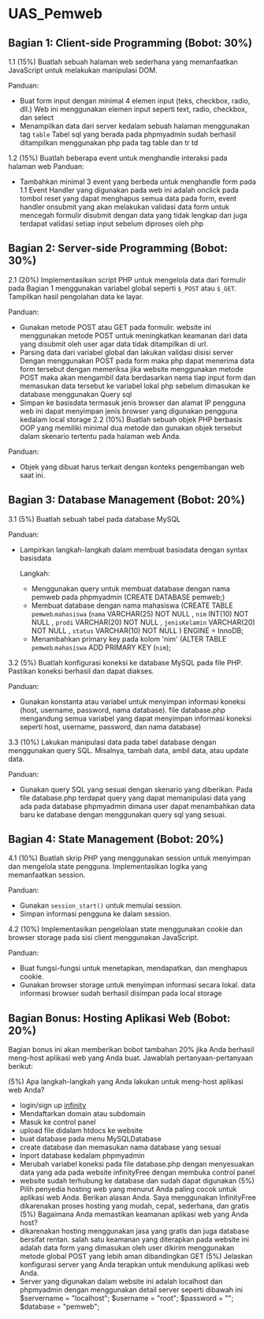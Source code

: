 # UAS_Pemweb

Bagian 1: Client-side Programming (Bobot: 30%)
---------------------------------------------
1.1 (15%) Buatlah sebuah halaman web sederhana yang memanfaatkan JavaScript untuk melakukan manipulasi DOM.

Panduan:
- Buat form input dengan minimal 4 elemen input (teks, checkbox, radio, dll.)
  Web ini menggunakan elemen input seperti text, radio, checkbox, dan select
- Menampilkan data dari server kedalam sebuah halaman menggunakan tag `table`
  Tabel sql yang berada pada phpmyadmin sudah berhasil ditampilkan menggunakan php pada tag table dan tr td
  
1.2 (15%) Buatlah beberapa event untuk menghandle interaksi pada halaman web
Panduan:
- Tambahkan minimal 3 event yang berbeda untuk menghandle form pada 1.1
Event Handler yang digunakan pada web ini adalah onclick pada tombol reset yang dapat menghapus semua data pada form, event handler onsubmit yang akan melakukan validasi data form untuk mencegah formulir disubmit dengan data yang tidak lengkap dan juga terdapat validasi setiap input sebelum diproses oleh php

  
Bagian 2: Server-side Programming (Bobot: 30%)
-----------------------------------------------
2.1 (20%) Implementasikan script PHP untuk mengelola data dari formulir pada Bagian 1 menggunakan variabel global seperti `$_POST` atau `$_GET`. Tampilkan hasil pengolahan data ke layar.

Panduan:
- Gunakan metode POST atau GET pada formulir.
  website ini menggunakan metode POST untuk meningkatkan keamanan dari data yang disubmit oleh user agar data tidak ditampilkan di url.
- Parsing data dari variabel global dan lakukan validasi disisi server
  Dengan menggunakan POST pada form maka php dapat menerima data form tersebut dengan memeriksa jika website menggunakan metode POST maka akan mengambil data berdasarkan nama tiap input form dan memasukan data tersebut ke variabel lokal php sebelum dimasukan ke database menggunakan Query sql
- Simpan ke basisdata termasuk jenis browser dan alamat IP pengguna
  web ini dapat menyimpan jenis browser yang digunakan pengguna kedalam local storage
2.2 (10%) Buatlah sebuah objek PHP berbasis OOP yang memiliki minimal dua metode dan gunakan objek tersebut dalam skenario tertentu pada halaman web Anda.

Panduan:
- Objek yang dibuat harus terkait dengan konteks pengembangan web saat ini.

Bagian 3: Database Management (Bobot: 20%)
---------------------------------------------
3.1 (5%) Buatlah sebuah tabel pada database MySQL


Panduan:
- Lampirkan langkah-langkah dalam membuat basisdata dengan syntax basisdata

  Langkah:
  - Menggunakan query untuk membuat database dengan nama pemweb pada phpmyadmin (CREATE DATABASE pemweb;)
  - Membuat database dengan nama mahasiswa (CREATE TABLE `pemweb`.`mahasiswa` (`nama` VARCHAR(25) NOT NULL , `nim` INT(10) NOT NULL , `prodi` VARCHAR(20) NOT NULL , `jenisKelamin` VARCHAR(20) NOT NULL , `status` VARCHAR(10) NOT NULL ) ENGINE = InnoDB;
  - Menambahkan primary key pada kolom 'nim' (ALTER TABLE `pemweb`.`mahasiswa` ADD PRIMARY KEY (`nim`);

3.2 (5%) Buatlah konfigurasi koneksi ke database MySQL pada file PHP. Pastikan koneksi berhasil dan dapat diakses.

Panduan:
- Gunakan konstanta atau variabel untuk menyimpan informasi koneksi (host, username, password, nama database).
  file database.php mengandung semua variabel yang dapat menyimpan informasi koneksi seperti host, username, password, dan nama database)

3.3 (10%) Lakukan manipulasi data pada tabel database dengan menggunakan query SQL. Misalnya, tambah data, ambil data, atau update data.

Panduan:
- Gunakan query SQL yang sesuai dengan skenario yang diberikan.
  Pada file database.php terdapat query yang dapat memanipulasi data yang ada pada database phpmyadmin dimana user dapat menambahkan data baru ke database dengan menggunakan query sql yang sesuai.

Bagian 4: State Management (Bobot: 20%)
-------------------------------------------------------------------
4.1 (10%) Buatlah skrip PHP yang menggunakan session untuk menyimpan dan mengelola state pengguna. Implementasikan logika yang memanfaatkan session.

Panduan:
- Gunakan `session_start()` untuk memulai session.
- Simpan informasi pengguna ke dalam session.

4.2 (10%) Implementasikan pengelolaan state menggunakan cookie dan browser storage pada sisi client menggunakan JavaScript.

Panduan:
- Buat fungsi-fungsi untuk menetapkan, mendapatkan, dan menghapus cookie.
- Gunakan browser storage untuk menyimpan informasi secara lokal.
  data informasi browser sudah berhasil disimpan pada local storage

Bagian Bonus: Hosting Aplikasi Web (Bobot: 20%)
--------------------------------------------------
Bagian bonus ini akan memberikan bobot tambahan 20% jika Anda berhasil meng-host aplikasi web yang Anda buat. Jawablah pertanyaan-pertanyaan berikut:

(5%) Apa langkah-langkah yang Anda lakukan untuk meng-host aplikasi web Anda?
- login/sign up [infinity](https://www.infinityfree.com/)
- Mendaftarkan domain atau subdomain
- Masuk ke control panel
- upload file didalam htdocs ke website
- buat database pada menu MySQLDatabase
- create database dan memasukan nama database yang sesuai
- Inport database kedalam phpmyadmin
- Merubah variabel koneksi pada file database.php dengan menyesuakan data yang ada pada website infinityFree dengan membuka control panel
- website sudah terhubung ke database dan sudah dapat digunakan
(5%) Pilih penyedia hosting web yang menurut Anda paling cocok untuk aplikasi web Anda. Berikan alasan Anda.
Saya menggunakan InfinityFree dikarenakan proses hosting yang mudah, cepat, sederhana, dan gratis
(5%) Bagaimana Anda memastikan keamanan aplikasi web yang Anda host?
- dikarenakan hosting menggunakan jasa yang gratis dan juga database bersifat rentan. salah satu keamanan yang diterapkan pada website ini adalah data form yang dimasukan oleh user dikirim menggunakan metode global POST yang lebih aman dibandingkan GET
(5%) Jelaskan konfigurasi server yang Anda terapkan untuk mendukung aplikasi web Anda.
- Server yang digunakan dalam website ini adalah localhost dan phpmyadmin dengan menggunakan detail server seperti dibawah ini
$servername = "localhost";
$username = "root";
$password = "";
$database = "pemweb";

